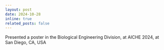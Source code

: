 ```yaml
---
layout: post
date: 2024-10-28
inline: true
related_posts: false
---
```


Presented a poster in the Biological Engineering Division, at AICHE 2024, at San Diego, CA, USA
